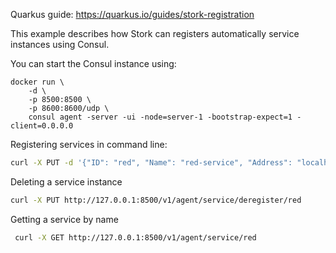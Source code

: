 Quarkus guide: https://quarkus.io/guides/stork-registration

This example describes how Stork can registers automatically service instances using Consul.

You can start the Consul instance using:


```shell
docker run \
    -d \
    -p 8500:8500 \
    -p 8600:8600/udp \
    consul agent -server -ui -node=server-1 -bootstrap-expect=1 -client=0.0.0.0
```
Registering services in command line:

```bash
curl -X PUT -d '{"ID": "red", "Name": "red-service", "Address": "localhost", "Port": 9000, "Tags": ["color"]}' http://127.0.0.1:8500/v1/agent/service/register
```

Deleting a service instance

```bash
curl -X PUT http://127.0.0.1:8500/v1/agent/service/deregister/red
```

Getting a service by name

```bash
 curl -X GET http://127.0.0.1:8500/v1/agent/service/red 
```
